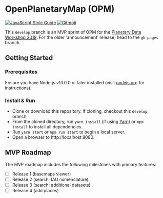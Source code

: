# OpenPlanetaryMap (OPM)

[![JavaScript Style Guide](https://img.shields.io/badge/code_style-standard-brightgreen.svg)](https://standardjs.com)
[![Gitmoji](https://img.shields.io/badge/gitmoji-%20😜%20😍-FFDD67.svg)](https://gitmoji.carloscuesta.me)

This `develop` branch is an MVP sprint of OPM for the [Planetary Data Workshop 2019](https://www.hou.usra.edu/meetings/planetdata2019/). For the older 'announcement' release, head to the `gh-pages` branch.

## Getting Started
### Prerequisites
Ensure you have Node.js v10.0.0 or later installed (visit [nodejs.org](https://nodejs.org) for instructions).

### Install & Run

+ Clone or download this repository. If cloning, checkout this `develop` branch.
+ From the cloned directory, run `yarn install` (if using [Yarn](https://www.yarnpkg.com/)) or `npm install` to install all dependencies.
+ Run `yarn start` or `npm run start` to begin a local server.
+ Open a browser to http://localhost:8080.

## MVP Roadmap
The MVP roadmap includes the following milestones with primary features:
+ [ ] Release 1 (basemaps viewer)
+ [ ] Release 2 (search: IAU nomenclature)
+ [ ] Release 3 (search: additional datasets)
+ [ ] Release 4 (add places)